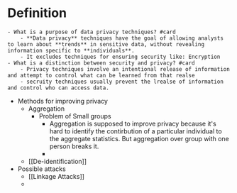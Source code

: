 # Definition
	- What is a purpose of data privacy techniques? #card
		- **Data privacy** techniques have the goal of allowing analysts to learn about **trends** in sensitive data, without revealing information specific to **individuals**.
		- It excludes techniques for ensuring security like: Encryption
	- What is a distinction between security and privacy? #card
		- Privacy techniques involve an intentional release of information and attempt to control what can be learned from that realse
		- secruity techniques usually prevent the lrealse of information and control who can access data.
- Methods for improving privacy
	- Aggregation
		- Problem of Small groups
			- Aggregation is supposed to improve privacy because it's hard to identify the contirbution of a particular individual to the aggregate statistics. But aggregation over group with one person breaks it.
			-
	- [[De-identification]]
- Possible attacks
	- [[Linkage Attacks]]
	-